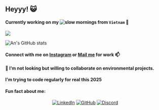 ## Heyyy! :smiley_cat:

#### Currently working on my ![slow mornings](https://www.instagram.com/hatdebingo/) from `Vietnam` :city_sunset:

![](https://komarev.com/ghpvc/?username=tnngoan&color=yellow) 

![An's GitHub stats](https://github-readme-stats.vercel.app/api?username=tnngoan&count_private=true&theme=react) 

#### Connect with me on [Instagram](https://www.instagram.com/nhu.ngo.an) or [Mail me](mailto:ngoan.n.tr@gmail.com) for work 📫 
#### 👯 I’m not looking but willing to collaborate on environmental projects.
#### I'm trying to code regularly for real this 2025
#### Fun fact about me:

<p align="center">
	<a href="https://www.linkedin.com/in/tnngoan/"><img src="https://img.icons8.com/bubbles/50/000000/linkedin.png" alt="LinkedIn"/></a>
	<a href="https://github.com/tnngoan"><img src="https://img.icons8.com/bubbles/50/000000/github.png" alt="GitHub"/></a>
	<a href="https://discord.com/users/ananananan#4847"><img src="https://img.icons8.com/bubbles/50/000000/discord.png" alt="Discord"/></a>
</p>
